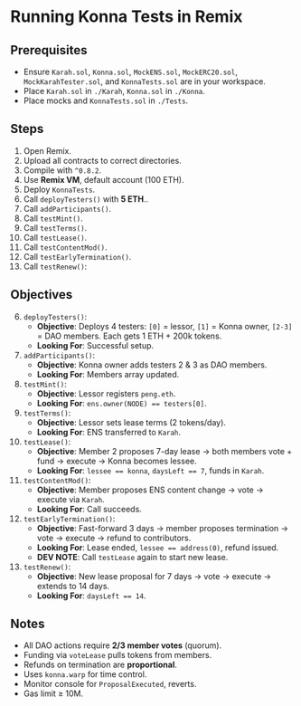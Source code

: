 # Running Konna Tests in Remix

## Prerequisites
- Ensure `Karah.sol`, `Konna.sol`, `MockENS.sol`, `MockERC20.sol`, `MockKarahTester.sol`, and `KonnaTests.sol` are in your workspace.
- Place `Karah.sol` in `./Karah`, `Konna.sol` in `./Konna`.
- Place mocks and `KonnaTests.sol` in `./Tests`.

## Steps
1. Open Remix.
2. Upload all contracts to correct directories.
3. Compile with `^0.8.2`.
4. Use **Remix VM**, default account (100 ETH).
5. Deploy `KonnaTests`.
6. Call `deployTesters()` with **5 ETH**..
7. Call `addParticipants()`.
8. Call `testMint()`.
9. Call `testTerms()`.
10. Call `testLease()`.
11. Call `testContentMod()`.
12. Call `testEarlyTermination()`.
13. Call `testRenew()`:
    
## Objectives
6. `deployTesters()`:
   - **Objective**: Deploys 4 testers: `[0]` = lessor, `[1]` = Konna owner, `[2-3]` = DAO members. Each gets 1 ETH + 200k tokens.
   - **Looking For**: Successful setup.
7. `addParticipants()`:
   - **Objective**: Konna owner adds testers 2 & 3 as DAO members.
   - **Looking For**: Members array updated.
8. `testMint()`:
   - **Objective**: Lessor registers `peng.eth`.
   - **Looking For**: `ens.owner(NODE) == testers[0]`.
9. `testTerms()`:
   - **Objective**: Lessor sets lease terms (2 tokens/day).
   - **Looking For**: ENS transferred to `Karah`.
10. `testLease()`:
    - **Objective**: Member 2 proposes 7-day lease → both members vote + fund → execute → Konna becomes lessee.
    - **Looking For**: `lessee == konna`, `daysLeft == 7`, funds in `Karah`.
11. `testContentMod()`:
    - **Objective**: Member proposes ENS content change → vote → execute via `Karah`.
    - **Looking For**: Call succeeds.
12. `testEarlyTermination()`:
    - **Objective**: Fast-forward 3 days → member proposes termination → vote → execute → refund to contributors.
    - **Looking For**: Lease ended, `lessee == address(0)`, refund issued.
    - **DEV NOTE**: Call `testLease` again to start new lease.
13. `testRenew()`:
    - **Objective**: New lease proposal for 7 days → vote → execute → extends to 14 days.
    - **Looking For**: `daysLeft == 14`.

## Notes
- All DAO actions require **2/3 member votes** (quorum).
- Funding via `voteLease` pulls tokens from members.
- Refunds on termination are **proportional**.
- Uses `konna.warp` for time control.
- Monitor console for `ProposalExecuted`, reverts.
- Gas limit ≥ 10M.